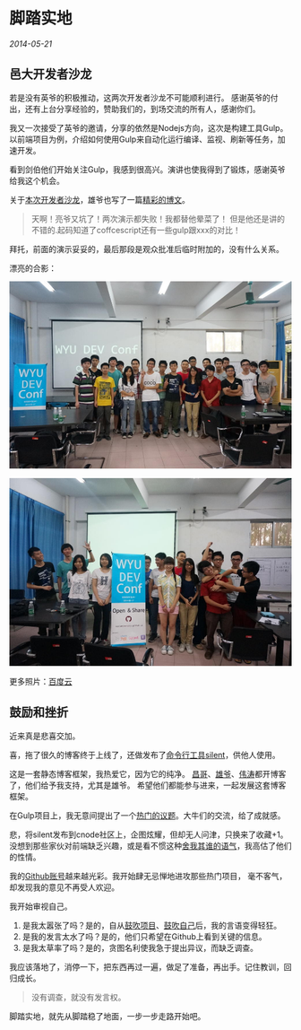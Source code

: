 # 脚踏实地

*2014-05-21*

## 邑大开发者沙龙

若是没有英爷的积极推动，这两次开发者沙龙不可能顺利进行。
感谢英爷的付出，还有上台分享经验的，赞助我们的，到场交流的所有人，感谢你们。

我又一次接受了英爷的邀请，分享的依然是Nodejs方向，这次是构建工具Gulp。
以前端项目为例，介绍如何使用Gulp来自动化运行编译、监视、刷新等任务，加速开发。

看到剑伯他们开始关注Gulp，我感到很高兴。演讲也使我得到了锻炼，感谢英爷给我这个机会。

关于[本次开发者沙龙][2]，雄爷也写了一篇[精彩的博文][1]。

> 天啊！亮爷又坑了！两次演示都失败！我都替他晕菜了！
但是他还是讲的不错的.起码知道了coffcescript还有一些gulp跟xxx的对比！

拜托，前面的演示妥妥的，最后那段是观众批准后临时附加的，没有什么关系。

漂亮的合影：

![ ](DSC07948.JPG)

![ ](DSC07978.JPG)

更多照片：[百度云][3]

## 鼓励和挫折

近来真是悲喜交加。

喜，拖了很久的博客终于上线了，还做发布了[命令行工具silent][4]，供他人使用。

这是一套静态博客框架，我热爱它，因为它的纯净。
[昌哥][5]、[雄爷][6]、[伟涛][7]都开博客了，他们给予我支持，尤其是雄爷。
希望他们都能参与进来，一起发展这套博客框架。

在Gulp项目上，我无意间提出了一个[热门的议题][8]。大牛们的交流，给了成就感。

悲，将silent发布到cnode社区上，企图炫耀，但却无人问津，只换来了收藏+1。
没想到那些家伙对前端缺乏兴趣，或是看不惯这种[舍我其谁的语气][9]，我高估了他们的性情。

我的[Github账号][10]越来越光彩。我开始肆无忌惮地进攻那些热门项目，
毫不客气，却发现我的意见不再受人欢迎。

我开始审视自己。

1. 是我太嚣张了吗？是的，自从[鼓吹项目][11]、[鼓吹自己][12]后，我的言语变得轻狂。
1. 是我的发言太水了吗？是的，他们只希望在Github上看到关键的信息。
1. 是我太草率了吗？是的，贪图名利使我急于提出异议，而缺乏调查。

我应该落地了，消停一下，把东西再过一遍，做足了准备，再出手。记住教训，回归成长。

> 没有调查，就没有发言权。

脚踏实地，就先从脚踏稳了地面，一步一步走路开始吧。

[1]: http://jacsonlee.github.io/Blog/?Diary/Wyu%20Dev%20Conf
[2]: https://github.com/WuyiUniversity/forum/issues/8
[3]: http://pan.baidu.com/s/1hqeK4ra#dir/path=%2FDEV_Conf_2014
[4]: https://github.com/fritx/silent
[5]: http://huangruichang.github.io
[6]: http://jacsonlee.github.io
[7]: http://iamjayden.github.io
[8]: https://github.com/gulpjs/gulp/issues/468
[9]: http://cnodejs.org/topic/537b6e29c3ee0b582000adc4
[10]: https://github.com/fritx
[11]: ../../projects/index.md
[12]: ../../diary/my-resume.md
